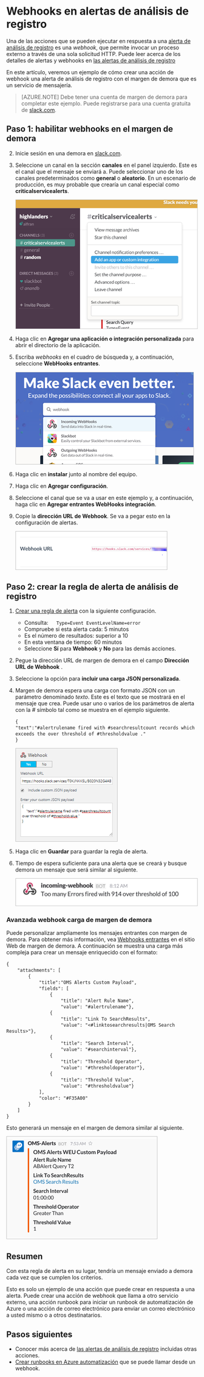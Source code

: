 <properties
   pageTitle="Ejemplo de alerta webhook de análisis de registro"
   description="Una de las acciones que se pueden ejecutar en respuesta a una alerta de análisis de registro es una *webhook*, que permite invocar un proceso externo a través de una sola solicitud HTTP. En este artículo se recorre un ejemplo de cómo crear una acción de webhook una alerta de análisis de registro con el margen de demora."
   services="log-analytics"
   documentationCenter=""
   authors="bwren"
   manager="jwhit"
   editor="tysonn" />
<tags
   ms.service="log-analytics"
   ms.devlang="na"
   ms.topic="article"
   ms.tgt_pltfrm="na"
   ms.workload="infrastructure-services"
   ms.date="10/27/2016"
   ms.author="bwren" />

# <a name="webhooks-in-log-analytics-alerts"></a>Webhooks en alertas de análisis de registro

Una de las acciones que se pueden ejecutar en respuesta a una [alerta de análisis de registro](log-analytics-alerts.md) es una *webhook*, que permite invocar un proceso externo a través de una sola solicitud HTTP.  Puede leer acerca de los detalles de alertas y webhooks en [las alertas de análisis de registro](log-analytics-alerts.md)

En este artículo, veremos un ejemplo de cómo crear una acción de webhook una alerta de análisis de registro con el margen de demora que es un servicio de mensajería.

>[AZURE.NOTE] Debe tener una cuenta de margen de demora para completar este ejemplo.  Puede registrarse para una cuenta gratuita de [slack.com](http://slack.com).

## <a name="step-1---enable-webhooks-in-slack"></a>Paso 1: habilitar webhooks en el margen de demora
2.  Inicie sesión en una demora en [slack.com](http://slack.com).
3.  Seleccione un canal en la sección **canales** en el panel izquierdo.  Este es el canal que el mensaje se enviará a.  Puede seleccionar uno de los canales predeterminados como **general** o **aleatorio**.  En un escenario de producción, es muy probable que crearía un canal especial como **criticalservicealerts**. <br>

    ![Margen de demora canales](media/log-analytics-alerts-webhooks/oms-webhooks01.png)

3. Haga clic en **Agregar una aplicación o integración personalizada** para abrir el directorio de la aplicación.
3.  Escriba *webhooks* en el cuadro de búsqueda y, a continuación, seleccione **WebHooks entrantes**. <br>

    ![Margen de demora canales](media/log-analytics-alerts-webhooks/oms-webhooks02.png)

4.  Haga clic en **instalar** junto al nombre del equipo.
5.  Haga clic en **Agregar configuración**.
6.  Seleccione el canal que se va a usar en este ejemplo y, a continuación, haga clic en **Agregar entrantes WebHooks integración**.  
6. Copie la **dirección URL de Webhook**.  Se va a pegar esto en la configuración de alertas. <br>

    ![Margen de demora canales](media/log-analytics-alerts-webhooks/oms-webhooks05.png)

## <a name="step-2---create-alert-rule-in-log-analytics"></a>Paso 2: crear la regla de alerta de análisis de registro
1.  [Crear una regla de alerta](log-analytics-alerts.md) con la siguiente configuración.
    - Consulta:```    Type=Event EventLevelName=error ```
    - Compruebe si esta alerta cada: 5 minutos
    - Es el número de resultados: superior a 10
    - En esta ventana de tiempo: 60 minutos
    - Seleccione **Sí** para **Webhook** y **No** para las demás acciones.
7. Pegue la dirección URL de margen de demora en el campo **Dirección URL de Webhook** .
8. Seleccione la opción para **incluir una carga JSON personalizada**.
9. Margen de demora espera una carga con formato JSON con un parámetro denominado *texto*.  Este es el texto que se mostrará en el mensaje que crea.  Puede usar uno o varios de los parámetros de alerta con la *#* símbolo tal como se muestra en el ejemplo siguiente.

    ```
    {
    "text":"#alertrulename fired with #searchresultcount records which exceeds the over threshold of #thresholdvalue ."
    }
    ```

    ![carga JSON de ejemplo](media/log-analytics-alerts-webhooks/oms-webhooks07.png)

9.  Haga clic en **Guardar** para guardar la regla de alerta.

10. Tiempo de espera suficiente para una alerta que se creará y busque demora un mensaje que será similar al siguiente.

    ![webhook de ejemplo en el margen de demora](media/log-analytics-alerts-webhooks/oms-webhooks08.png)


### <a name="advanced-webhook-payload-for-slack"></a>Avanzada webhook carga de margen de demora

Puede personalizar ampliamente los mensajes entrantes con margen de demora. Para obtener más información, vea [Webhooks entrantes](https://api.slack.com/incoming-webhooks) en el sitio Web de margen de demora. A continuación se muestra una carga más compleja para crear un mensaje enriquecido con el formato:

    {
        "attachments": [
            {
                "title":"OMS Alerts Custom Payload",
                "fields": [
                    {
                        "title": "Alert Rule Name",
                        "value": "#alertrulename"},
                    {
                        "title": "Link To SearchResults",
                        "value": "<#linktosearchresults|OMS Search Results>"},
                    {
                        "title": "Search Interval",
                        "value": "#searchinterval"},
                    {
                        "title": "Threshold Operator",
                        "value": "#thresholdoperator"},
                    {
                        "title": "Threshold Value",
                        "value": "#thresholdvalue"}
                ],
                "color": "#F35A00"
            }
        ]
    }


Esto generará un mensaje en el margen de demora similar al siguiente.

![ejemplo de mensaje en el margen de demora](media/log-analytics-alerts-webhooks/oms-webhooks09.png)

## <a name="summary"></a>Resumen

Con esta regla de alerta en su lugar, tendría un mensaje enviado a demora cada vez que se cumplen los criterios.  

Esto es solo un ejemplo de una acción que puede crear en respuesta a una alerta.  Puede crear una acción de webhook que llama a otro servicio externo, una acción runbook para iniciar un runbook de automatización de Azure o una acción de correo electrónico para enviar un correo electrónico a usted mismo o a otros destinatarios.   

## <a name="next-steps"></a>Pasos siguientes

- Conocer más acerca de [las alertas de análisis de registro](log-analytics-alerts.md) incluidas otras acciones.
- [Crear runbooks en Azure automatización](../automation/automation-webhooks.md) que se puede llamar desde un webhook.
